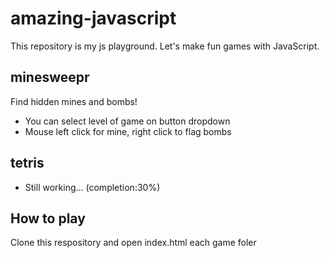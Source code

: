 # amazing-javascript
This repository is my js playground. Let's make fun games with JavaScript.

## minesweepr
Find hidden mines and bombs!
- You can select level of game on button dropdown
- Mouse left click for mine, right click to flag bombs

## tetris
- Still working... (completion:30%)

## How to play
Clone this respository and open index.html each game foler
